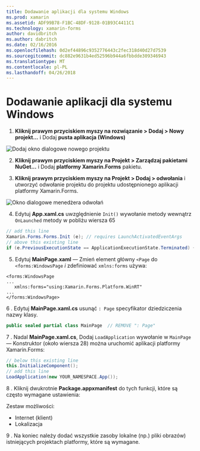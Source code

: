 ```yaml
---
title: Dodawanie aplikacji dla systemu Windows
ms.prod: xamarin
ms.assetid: ADF99B78-F1BC-48DF-9128-01B93C4411C1
ms.technology: xamarin-forms
author: davidbritch
ms.author: dabritch
ms.date: 02/16/2016
ms.openlocfilehash: 0d2ef44896c9352776443c2fec318d40d27d7539
ms.sourcegitcommit: dc882e9631b4ed52596b944a6fbbdde309346943
ms.translationtype: MT
ms.contentlocale: pl-PL
ms.lasthandoff: 04/26/2018
---
```

# <a name="adding-a-windows-app"></a>Dodawanie aplikacji dla systemu Windows


1. **Kliknij prawym przyciskiem myszy na rozwiązanie > Dodaj > Nowy projekt...**  i Dodaj **pusta aplikacja (Windows)**

 ![](tablet-images/add-wu.png "Dodaj okno dialogowe nowego projektu")

2. **Kliknij prawym przyciskiem myszy na Projekt > Zarządzaj pakietami NuGet...**  i Dodaj **platformy Xamarin.Forms** pakietu.

3. **Kliknij prawym przyciskiem myszy na Projekt > Dodaj > odwołania** i utworzyć odwołanie projektu do projektu udostępnionego aplikacji platformy Xamarin.Forms.

  ![](tablet-images/addref.png "Okno dialogowe menedżera odwołań")

4. Edytuj **App.xaml.cs** uwzględnienie `Init()` wywołanie metody wewnątrz `OnLaunched` metody w pobliżu wiersza 65

```csharp
// add this line
Xamarin.Forms.Forms.Init (e); // requires LaunchActivatedEventArgs
// above this existing line
if (e.PreviousExecutionState == ApplicationExecutionState.Terminated) {}
```

 5. Edytuj **MainPage.xaml** — Zmień element główny `<Page` do `<forms:WindowsPage` *i* zdefiniować `xmlns:forms` używa:

```xaml
<forms:WindowsPage
...
   xmlns:forms="using:Xamarin.Forms.Platform.WinRT"
...
</forms:WindowsPage>
```


 6 . Edytuj **MainPage.xaml.cs** usunąć `: Page` specyfikator dziedziczenia nazwy klasy.

```csharp
public sealed partial class MainPage  // REMOVE ": Page"
```

 7 . Nadal **MainPage.xaml.cs**, Dodaj `LoadApplication` wywołanie w `MainPage` — Konstruktor (około wiersza 28) można uruchomić aplikacji platformy Xamarin.Forms:

```csharp
// below this existing line
this.InitializeComponent();
// add this line
LoadApplication(new YOUR_NAMESPACE.App());
```

8 . Kliknij dwukrotnie **Package.appxmanifest** do tych funkcji, które są często wymagane ustawienia:

  Zestaw możliwości:

  * Internet (klient)
  * Lokalizacja

9 . Na koniec należy dodać wszystkie zasoby lokalne (np.) pliki obrazów) istniejących projektach platformy, które są wymagane.

